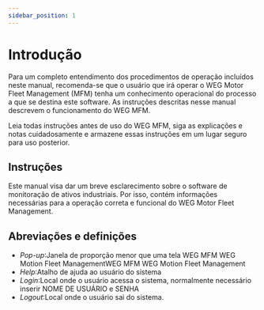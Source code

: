 ```yaml
---
sidebar_position: 1
---
```


# Introdução

Para um completo entendimento dos procedimentos de operação incluídos neste manual, recomenda-se
que o usuário que irá operar o WEG Motor Fleet Management (MFM) tenha um conhecimento operacional do
processo a que se destina este software. As instruções descritas nesse manual descrevem o funcionamento
do WEG MFM.

Leia todas instruções antes de uso do WEG MFM, siga as explicações e notas cuidadosamente e
armazene essas instruções em um lugar seguro para uso posterior.

## Instruções

Este manual visa dar um breve esclarecimento sobre o software de monitoração de ativos industriais. Por
isso, contém informações necessárias para a operação correta e funcional do WEG Motor Fleet Management.

## Abreviações e definições

- *Pop-up*:Janela de proporção menor que uma tela WEG MFM WEG Motion Fleet ManagementWEG MFM	WEG Motion Fleet Management
- *Help*:Atalho de ajuda ao usuário do sistema
- *Login*:Local onde o usuário acessa o sistema, normalmente necessário inserir NOME DE USUÁRIO e SENHA
- *Logout*:Local onde o usuário sai do sistema.
